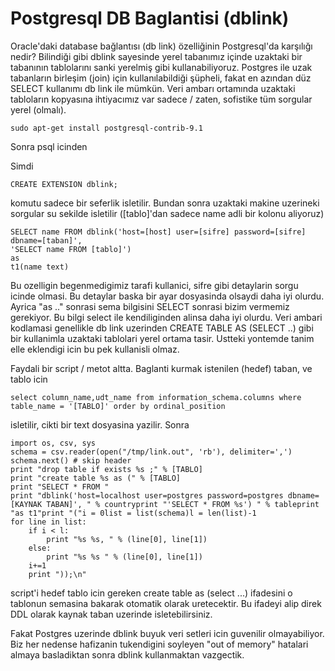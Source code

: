 # Postgresql DB Baglantisi (dblink)

Oracle'daki database bağlantısı (db link) özelliğinin Postgresql'da
karşılığı nedir? Bilindiği gibi dblink sayesinde yerel tabanımız
içinde uzaktaki bir tabanının tablolarını sanki yerelmiş gibi
kullanabiliyoruz. Postgres ile uzak tabanların birleşim (join) için
kullanılabildiği şüpheli, fakat en azından düz SELECT kullanımı db
link ile mümkün. Veri ambarı ortamında uzaktaki tabloların kopyasına
ihtiyacımız var sadece / zaten, sofistike tüm sorgular yerel (olmalı).

```
sudo apt-get install postgresql-contrib-9.1
```

Sonra psql icinden

Simdi

```
CREATE EXTENSION dblink;
```

komutu sadece bir seferlik isletilir. Bundan sonra uzaktaki makine uzerineki sorgular su sekilde isletilir ([tablo]'dan sadece name adli bir kolonu aliyoruz)

```
SELECT name FROM dblink('host=[host] user=[sifre] password=[sifre] dbname=[taban]', 
'SELECT name FROM [tablo]') 
as 
t1(name text)
```

Bu ozelligin begenmedigimiz tarafi kullanici, sifre gibi detaylarin
sorgu icinde olmasi. Bu detaylar baska bir ayar dosyasinda olsaydi
daha iyi olurdu. Ayrica "as .." sonrasi sema bilgisini SELECT sonrasi
bizim vermemiz gerekiyor. Bu bilgi select ile kendiliginden alinsa
daha iyi olurdu. Veri ambari kodlamasi genellikle db link uzerinden
CREATE TABLE AS (SELECT ..) gibi bir kullanimla uzaktaki tablolari
yerel ortama tasir. Ustteki yontemde tanim elle eklendigi icin bu pek
kullanisli olmaz.

Faydali bir script / metot altta. Baglanti kurmak istenilen (hedef)
taban, ve tablo icin

```
select column_name,udt_name from information_schema.columns where
table_name = '[TABLO]' order by ordinal_position
```

isletilir, cikti bir text dosyasina yazilir. Sonra

```
import os, csv, sys
schema = csv.reader(open("/tmp/link.out", 'rb'), delimiter=',')
schema.next() # skip header
print "drop table if exists %s ;" % [TABLO]
print "create table %s as (" % [TABLO]
print "SELECT * FROM "
print "dblink('host=localhost user=postgres password=postgres dbname=[KAYNAK TABAN]', " % countryprint "'SELECT * FROM %s') " % tableprint "as t1"print "("i = 0list = list(schema)l = len(list)-1
for line in list:
    if i < l:
        print "%s %s, " % (line[0], line[1])
    else:
        print "%s %s " % (line[0], line[1])
    i+=1
    print "));\n"
```

script'i hedef tablo icin gereken create table as (select ...)
ifadesini o tablonun semasina bakarak otomatik olarak uretecektir. Bu
ifadeyi alip direk DDL olarak kaynak taban uzerinde isletebilirsiniz.

Fakat Postgres uzerinde dblink buyuk veri setleri icin guvenilir
olmayabiliyor. Biz her nedense hafizanin tukendigini soyleyen "out of
memory" hatalari almaya basladiktan sonra dblink kullanmaktan
vazgectik.





